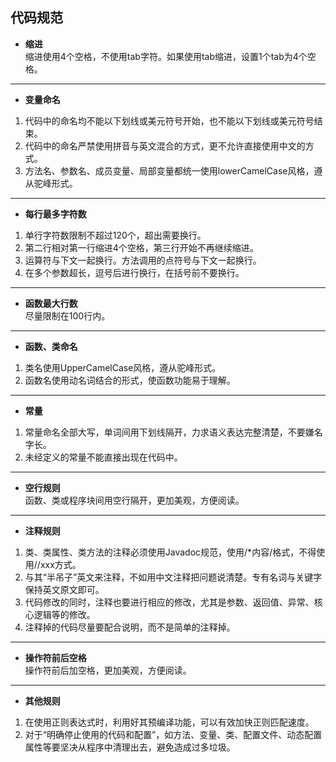 ## 代码规范
* **缩进**  
缩进使用4个空格，不使用tab字符。如果使用tab缩进，设置1个tab为4个空格。
***


* **变量命名**  
1. 代码中的命名均不能以下划线或美元符号开始，也不能以下划线或美元符号结束。   
2. 代码中的命名严禁使用拼音与英文混合的方式，更不允许直接使用中文的方式。    
3. 方法名、参数名、成员变量、局部变量都统一使用lowerCamelCase风格，遵从驼峰形式。  
***


* **每行最多字符数**  
1. 单行字符数限制不超过120个，超出需要换行。
2. 第二行相对第一行缩进4个空格，第三行开始不再继续缩进。
3. 运算符与下文一起换行。方法调用的点符号与下文一起换行。
4. 在多个参数超长，逗号后进行换行，在括号前不要换行。
***


* **函数最大行数**  
尽量限制在100行内。
***


* **函数、类命名**  
1. 类名使用UpperCamelCase风格，遵从驼峰形式。
2. 函数名使用动名词结合的形式，使函数功能易于理解。  
***


* **常量**  
1. 常量命名全部大写，单词间用下划线隔开，力求语义表达完整清楚，不要嫌名字长。  
2. 未经定义的常量不能直接出现在代码中。
***


* **空行规则**  
函数、类或程序块间用空行隔开，更加美观，方便阅读。
***


* **注释规则**  
1. 类、类属性、类方法的注释必须使用Javadoc规范，使用/*内容/格式，不得使用//xxx方式。
2. 与其“半吊子”英文来注释，不如用中文注释把问题说清楚。专有名词与关键字保持英文原文即可。
3. 代码修改的同时，注释也要进行相应的修改，尤其是参数、返回值、异常、核心逻辑等的修改。
4. 注释掉的代码尽量要配合说明，而不是简单的注释掉。
***


* **操作符前后空格**  
操作符前后加空格，更加美观，方便阅读。
***


* **其他规则**  
1. 在使用正则表达式时，利用好其预编译功能，可以有效加快正则匹配速度。
2. 对于“明确停止使用的代码和配置”，如方法、变量、类、配置文件、动态配置属性等要坚决从程序中清理出去，避免造成过多垃圾。